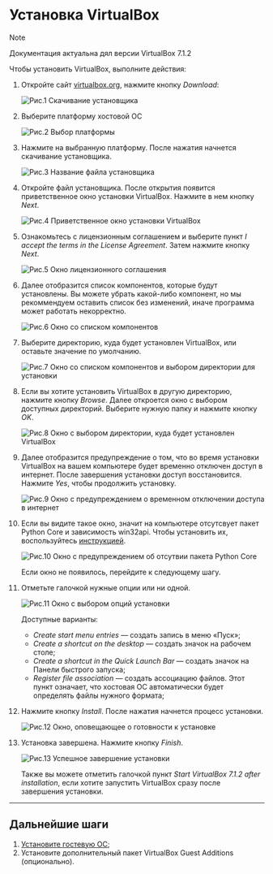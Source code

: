 # Установка VirtualBox

> [!NOTE]
> Документация актуальна дял версии VirtualBox 7.1.2

Чтобы установить VirtualBox, выполните действия:

1. Откройте сайт [virtualbox.org](https://www.virtualbox.org/), нажмите кнопку *Download*:

    ![](./images/1.png "Рис.1 Скачивание установщика")

1. Выберите платформу хостовой ОС

    ![](./images/2.png "Рис.2 Выбор платформы")

1. Нажмите на выбранную платформу. После нажатия начнется скачивание установщика.

   ![](./images/3.png "Рис.3 Название файла установщика")

1. Откройте файл установщика. После открытия появится приветственное окно установки VirtualBox. Нажмите в нем кнопку *Next*.

   ![](./images/4.png "Рис.4 Приветственное окно установки VirtualBox")

1. Ознакомьтесь с лицензионным соглашением и выберите пункт *I accept the terms in the License Agreement*. Затем нажмите кнопку *Next*.

   ![](./images/5.png "Рис.5 Окно лицензионного соглашения")

1. Далее отобразится список компонентов, которые будут установлены. Вы можете убрать какой-либо компонент, но мы рекоммендуем оставить список без изменений, иначе программа может работать некорректно.

   ![](./images/6.png "Рис.6 Окно со списком компонентов")

1. Выберите директорию, куда будет установлен VirtualBox, или оставьте значение по умолчанию.

   ![](./images/7.png "Рис.7 Окно со списком компонентов и выбором директории для установки")

1. Если вы хотите установить VirtualBox в другую директорию, нажмите кнопку *Browse*. Далее откроется окно с выбором доступных директорий. Выберите нужную папку и нажмите кнопку *OK*.

   ![](./images/8.png "Рис.8 Окно с выбором директории, куда будет установлен VirtualBox")

1. Далее отобразится предупреждение о том, что во время установки VirtualBox на вашем компьютере будет временно отключен доступ в интернет. После завершения установки доступ восстановится. Нажмите *Yes*, чтобы продолжить установку.

   ![](./images/9.png "Рис.9 Окно с предупреждением о временном отключении доступа в интернет")

1. Если вы видите такое окно, значит на компьютере отсутсвует пакет Python Core и зависимость win32api. Чтобы установить их, воспользуйтесь [инструкцией](python-installation-guide.md).

   ![](./images/10.png "Рис.10 Окно с предупреждением об отсутвии пакета Python Core")

   Если окно не появилось, перейдите к следующему шагу.

1. Отметьте галочкой нужные опции или ни одной.

   ![](./images/15.png "Рис.11 Окно с выбором опций установки")

   Доступные варианты:
   * *Create start menu entries* — создать запись в меню «Пуск»;
   * *Create a shortcut on the desktop* — создать значок на рабочем столе;
   * *Create a shortcut in the Quick Launch Bar* — создать значок на Панели быстрого запуска;
   * *Register file association* — создать ассоциацию файлов. Этот пункт означает, что хостовая ОС автоматически будет определять файлы нужного формата;

1. Нажмите кнопку *Install*. После нажатия начнется процесс установки.

   ![](./images/16.png "Рис.12 Окно, оповещающее о готовности к установке")

1. Установка завершена. Нажмите кнопку *Finish*.

   ![](./images/17.png "Рис.13 Успешное завершение установки")

   Также вы можете отметить галочкой пункт *Start VirtualBox 7.1.2 after installation*, если хотите запустить VirtualBox сразу после завершения установки.

---

## Дальнейшие шаги

1. [Установите гостевую ОС](guest-os-installation-guide.md);
1. Установите дополнительный пакет VirtualBox Guest Additions (опционально).
